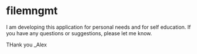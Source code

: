 # filemngmt

I am developing this application for personal needs and for self education.
If you have any questions or suggestions, please let me know.

THank you
_Alex